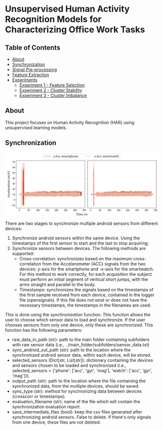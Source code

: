 # Unsupervised Human Activity Recognition Models for Characterizing Office Work Tasks

## Table of Contents
- [About](#about)
- [Synchronization](#synchronization)
- [Signal Pre-processing](#processing)
- [Feature Extraction](#feature_extraction)
- [Experiments](#experiments)
  - [Experiment 1 - Feature Selection](#experiment1)
  - [Experiment 2 - Cluster Stability](#experiment2)
  - [Experiment 3 - Cluster Imbalance](#experiment3)

## About 
This project focuses on Human Activity Recognition (HAR) using unsupervised 
learning models.

## Synchronization

![Diagram](./figures/synchronization_before_after.png)


There are two stages to synchronize multiple android sensors from different devices:
1. Synchronize android sensors within the same device. Using the timestamps of the first sensor to start and the last to stop acquiring;
2. Synchronize sensors between devices. The following methods are supported:
   + Cross-correlation: synchronizes based on the maximum cross-correlation from the Accelerometer (ACC) signals from the two devices: y-axis for the smartphone and -x-axis for the smartwatch. For this method to work correctly, for each acquisition the subject must perform an initial segment of vertical short jumps, with the arms straight and parallel to the body.
   + Timestamps: synchronizes the signals based on the timestamps of the  first sample received from each device, contained in the logger file (opensignals). If this file does not exist or does not have the necessary timestamps, the timestamps in the filenames are used.


This is done using the *synchronization* function. This function allows the user to choose
which sensor data to load and synchronize. If the user chooses sensors from only one
device, only these are synchronized. This function has the following parameters:

+ raw_data_in_path (str): path to the main folder containing subfolders with raw sensor data (i.e., ../main_folder/subfolders/sensor_data.txt)
+ sync_android_out_path (str): path to the location where the synchronized android sensor data, within each device, will be stored.
+ selected_sensors (Dict[str, List[str]): dictionary containing the devices and sensors chosen to be loaded and synchronized (i.e., selected_sensors = {'phone': ['acc', 'gyr', 'mag'], 'watch': ['acc', 'gyr', 'mag']}).
+ output_path (str): path to the location where the file containing the synchronized data, from the multiple devices, should be saved.
+ sync_type (str): method for synchronizing data between devices (crosscorr or timestamps).
+ evaluation_filename (str): name of the file which will contain the synchronization evaluation report.
+ save_intermediate_files (bool): keep the csv files generated after synchronizing android
        sensors. False to delete. If there's only signals from one device, these files are not deleted.







